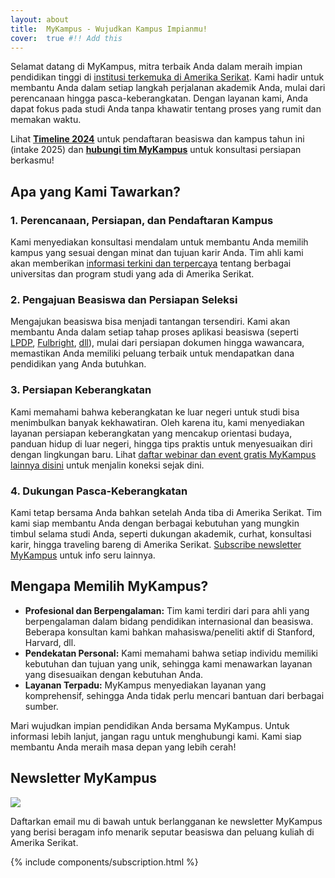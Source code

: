 ```yaml
---
layout: about
title:  MyKampus - Wujudkan Kampus Impianmu!
cover:  true #!! Add this
---
```


Selamat datang di MyKampus, mitra terbaik Anda dalam meraih impian pendidikan tinggi di [institusi terkemuka di Amerika Serikat](info/kampus-top). Kami hadir untuk membantu Anda dalam setiap langkah perjalanan akademik Anda, mulai dari perencanaan hingga pasca-keberangkatan. Dengan layanan kami, Anda dapat fokus pada studi Anda tanpa khawatir tentang proses yang rumit dan memakan waktu. 

Lihat **[Timeline 2024](timeline)** untuk pendaftaran beasiswa dan kampus tahun ini  (intake 2025) dan **[hubungi tim MyKampus](kontak)** untuk konsultasi persiapan berkasmu!

## Apa yang Kami Tawarkan?

### 1. Perencanaan, Persiapan, dan Pendaftaran Kampus

Kami menyediakan konsultasi mendalam untuk membantu Anda memilih kampus yang sesuai dengan minat dan tujuan karir Anda. Tim ahli kami akan memberikan [informasi terkini dan terpercaya](info) tentang berbagai universitas dan program studi yang ada di Amerika Serikat.

### 2. Pengajuan Beasiswa dan Persiapan Seleksi

Mengajukan beasiswa bisa menjadi tantangan tersendiri. Kami akan membantu Anda dalam setiap tahap proses aplikasi beasiswa (seperti [LPDP](https://lpdp.kemenkeu.go.id/), [Fulbright](https://www.aminef.or.id/grants-for-indonesians/fulbright-programs/scholarship/), [dll](info/beasiswa)), mulai dari persiapan dokumen hingga wawancara, memastikan Anda memiliki peluang terbaik untuk mendapatkan dana pendidikan yang Anda butuhkan. 

### 3. Persiapan Keberangkatan

Kami memahami bahwa keberangkatan ke luar negeri untuk studi bisa menimbulkan banyak kekhawatiran. Oleh karena itu, kami menyediakan layanan persiapan keberangkatan yang mencakup orientasi budaya, panduan hidup di luar negeri, hingga tips praktis untuk menyesuaikan diri dengan lingkungan baru. Lihat [daftar webinar dan event gratis MyKampus lainnya disini](events) untuk menjalin koneksi sejak dini.

### 4. Dukungan Pasca-Keberangkatan

Kami tetap bersama Anda bahkan setelah Anda tiba di Amerika Serikat. Tim kami siap membantu Anda dengan berbagai kebutuhan yang mungkin timbul selama studi Anda, seperti dukungan akademik, curhat, konsultasi karir, hingga traveling bareng di Amerika Serikat. [Subscribe newsletter MyKampus](newsletter) untuk info seru lainnya.

## Mengapa Memilih MyKampus?

- **Profesional dan Berpengalaman:** Tim kami terdiri dari para ahli yang berpengalaman dalam bidang pendidikan internasional dan beasiswa. Beberapa konsultan kami bahkan mahasiswa/peneliti aktif di Stanford, Harvard, dll.
- **Pendekatan Personal:** Kami memahami bahwa setiap individu memiliki kebutuhan dan tujuan yang unik, sehingga kami menawarkan layanan yang disesuaikan dengan kebutuhan Anda.
- **Layanan Terpadu:** MyKampus menyediakan layanan yang komprehensif, sehingga Anda tidak perlu mencari bantuan dari berbagai sumber.

Mari wujudkan impian pendidikan Anda bersama MyKampus. Untuk informasi lebih lanjut, jangan ragu untuk menghubungi kami. Kami siap membantu Anda meraih masa depan yang lebih cerah!

## Newsletter MyKampus

<div class="cropped-image-page">
  <a href="/"><img src="../assets/img/logo-color.png"></a>
</div>

Daftarkan email mu di bawah untuk berlangganan ke newsletter MyKampus yang berisi beragam info menarik seputar beasiswa dan peluang kuliah di Amerika Serikat. 

{% include components/subscription.html %}

